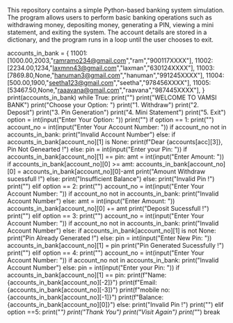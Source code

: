 This repository contains a simple Python-based banking system simulation. The program allows users to perform basic banking operations such as withdrawing money, depositing money, generating a PIN, viewing a mini statement, and exiting the system. The account details are stored in a dictionary, and the program runs in a loop until the user chooses to exit.


accounts_in_bank = {
    11001:[1000.00,2003,"ramramo234@gmail.com","ram","900117XXXX"],
    11002:[2234.00,1234,"laxmnn43@gmail.com","laxman","630124XXXX"],
    11003:[7869.80,None,"hanuman3@gmail.com","hanuman","991245XXXX"],
    11004:[500.00,1900,"seetha123@gmail.com","seetha","978456XXXX"],
    11005:[53467.50,None,"raaavana@gmail.com","raavana","987445XXXX"],
    }
print(accounts_in_bank)
while True:
    print("")
    print("WELCOME TO VAMSI BANK")
    print("Choose your Option: ")
    print("1. Withdraw")
    print("2. Deposit")
    print("3. Pin Generation")
    print("4. Mini Statement")
    print("5. Exit")
    option = int(input("Enter Your Option: "))
    print("")
    if option == 1:
        print("")
        account_no = int(input("Enter Your Account Number: "))
        if account_no not in accounts_in_bank:
            print("Invalid Account Number")
        else:
            if accounts_in_bank[account_no][1] is None:
                print(f"Dear {accounts[acc][3]}, Pin Not Genearted !")
            else:
                pin = int(input("Enter your Pin: "))
                if accounts_in_bank[account_no][1] == pin:
                    amt = int(input("Enter Amount: "))
                    if accounts_in_bank[account_no][0] >= amt:
                        accounts_in_bank[account_no][0] = accounts_in_bank[account_no][0]-amt
                        print("Amount Withdraw sucessfull !")
                    else:
                        print("Insufficient Balance")
                else:
                    print("Invalid Pin !")
        print("")
    elif option == 2:
        print("")
        account_no = int(input("Enter Your Account Number: "))
        if account_no not in accounts_in_bank:
            print("Invalid Account Number")
        else:
            amt = int(input("Enter Amount: "))
            accounts_in_bank[account_no][0] += amt
            print("Deposit Sucessfull !")
        print("")
    elif option == 3:
        print("")
        account_no = int(input("Enter Your Account Number: "))
        if account_no not in accounts_in_bank:
            print("Invalid Account Number")
        else:
            if accounts_in_bank[account_no][1] is not None:
                print("Pin Already Generated !")
            else:
                pin = int(input("Enter New Pin: "))
                accounts_in_bank[account_no][1] = pin
                print("Pin Generated Sucessfully !")
        print("")
    elif option == 4:
        print("")
        account_no = int(input("Enter Your Account Number: "))
        if account_no not in accounts_in_bank:
            print("Invalid Account Number")
        else:
            pin = int(input("Enter your Pin: "))
            if accounts_in_bank[account_no][1] == pin:
                print(f"Name: {accounts_in_bank[account_no][-2]}")
                print(f"Email: {accounts_in_bank[account_no][-3]}")
                print(f"mobile no: {accounts_in_bank[account_no][-1]}")
                print(f"Balance: {accounts_in_bank[account_no][0]}")
            else:
                print("Invalid Pin !")
        print("")
    elif option ==5:
        print("*")
        print("Thank You")
        print("Visit Again")
        print("*")
        break
